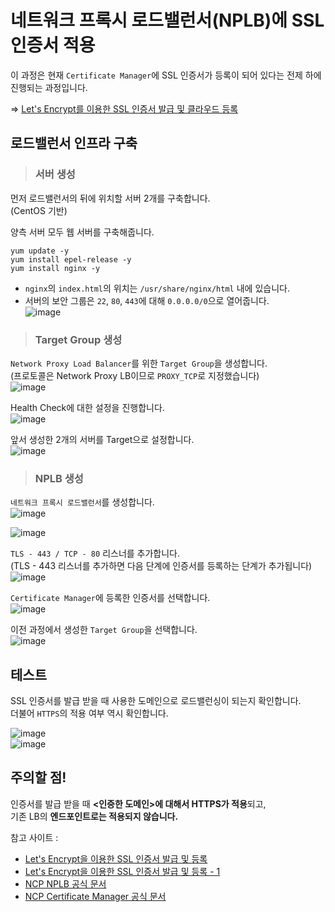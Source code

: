 # 네트워크 프록시 로드밸런서(NPLB)에 SSL 인증서 적용

이 과정은 현재 `Certificate Manager`에 SSL 인증서가 등록이 되어 있다는 전제 하에 진행되는 과정입니다.

=> [Let's Encrypt를 이용한 SSL 인증서 발급 및 클라우드 등록](https://github.com/khyup0629/devops/blob/main/etc/Let's%20Encrypt%EB%A5%BC%20%ED%86%B5%ED%95%9C%20SSL%20%EC%9D%B8%EC%A6%9D%EC%84%9C%20%EB%B0%9C%EA%B8%89%20%EB%B0%8F%20%ED%81%B4%EB%9D%BC%EC%9A%B0%EB%93%9C%20%EB%93%B1%EB%A1%9D.md#lets-encrypt%EB%A5%BC-%EC%9D%B4%EC%9A%A9%ED%95%9C-ssl-%EC%9D%B8%EC%A6%9D%EC%84%9C-%EB%B0%9C%EA%B8%89)

## 로드밸런서 인프라 구축

> <h3>서버 생성</h3>

먼저 로드밸런서의 뒤에 위치할 서버 2개를 구축합니다.   
(CentOS 기반)   

양측 서버 모두 웹 서버를 구축해줍니다.   

```
yum update -y
yum install epel-release -y
yum install nginx -y
```

- `nginx`의 `index.html`의 위치는 `/usr/share/nginx/html` 내에 있습니다.
- 서버의 보안 그룹은 `22`, `80`, `443`에 대해 `0.0.0.0/0`으로 열어줍니다.   
![image](https://user-images.githubusercontent.com/43658658/158113495-0ca0222d-68df-4e0c-b95e-bdcd30df4895.png)

> <h3>Target Group 생성</h3>

`Network Proxy Load Balancer`를 위한 `Target Group`을 생성합니다.   
(프로토콜은 Network Proxy LB이므로 `PROXY_TCP`로 지정했습니다)   
![image](https://user-images.githubusercontent.com/43658658/158111748-a6765792-2e45-485d-be08-dd5cca442e3a.png)   

Health Check에 대한 설정을 진행합니다.   
![image](https://user-images.githubusercontent.com/43658658/158111874-c2f32633-1d89-49b2-8401-1dff8f47c720.png)

앞서 생성한 2개의 서버를 Target으로 설정합니다.   
![image](https://user-images.githubusercontent.com/43658658/158111955-01a49b1d-f3d3-4aee-934d-51280d4f20c3.png)

> <h3>NPLB 생성</h3>

`네트워크 프록시 로드밸런서`를 생성합니다.   
![image](https://user-images.githubusercontent.com/43658658/158112577-0601e205-43f3-4905-a812-1cfa69064976.png)

![image](https://user-images.githubusercontent.com/43658658/158112648-c5f9dd38-150a-45a6-9763-a6e1f591d55a.png)

`TLS - 443 / TCP - 80` 리스너를 추가합니다.   
(TLS - 443 리스너를 추가하면 다음 단계에 인증서를 등록하는 단계가 추가됩니다)   
![image](https://user-images.githubusercontent.com/43658658/158112733-e7a1f59f-da53-42ac-a465-67e37c014f9e.png)

`Certificate Manager`에 등록한 인증서를 선택합니다.   
![image](https://user-images.githubusercontent.com/43658658/158112826-de53450d-ebb5-46be-bcb2-22db1ec3c5b5.png)

이전 과정에서 생성한 `Target Group`을 선택합니다.   
![image](https://user-images.githubusercontent.com/43658658/158112884-00e4500c-ffe9-4236-beb8-dee83d9b59a8.png)

## 테스트

SSL 인증서를 발급 받을 때 사용한 도메인으로 로드밸런싱이 되는지 확인합니다.   
더불어 `HTTPS`의 적용 여부 역시 확인합니다.

![image](https://user-images.githubusercontent.com/43658658/158113312-dfb97b7d-eb44-4620-8049-750d98cc9914.png)   
![image](https://user-images.githubusercontent.com/43658658/158113330-9afa463e-f565-47d2-9839-35ad6ba70ac6.png)

## 주의할 점!

인증서를 발급 받을 때 **<인증한 도메인>에 대해서 HTTPS가 적용**되고,   
기존 LB의 **엔드포인트로는 적용되지 않습니다.**

참고 사이트 :   
- [Let's Encrypt을 이용한 SSL 인증서 발급 및 등록](https://navercloudplatform.medium.com/%EC%9D%B4%EB%A0%87%EA%B2%8C-%EC%82%AC%EC%9A%A9%ED%95%98%EC%84%B8%EC%9A%94-lets-encrypt-%EB%AC%B4%EB%A3%8C-ssl-%EC%9D%B8%EC%A6%9D%EC%84%9C-%EB%B0%9C%EA%B8%89%EB%B6%80%ED%84%B0-%EB%93%B1%EB%A1%9D-%EA%B4%80%EB%A6%AC%EA%B9%8C%EC%A7%80-feat-certificate-manager-d259f469e83d)
- [Let's Encrypt을 이용한 SSL 인증서 발급 및 등록 - 1](https://manvscloud.com/?p=1445)
- [NCP NPLB 공식 문서](https://guide.ncloud-docs.com/docs/networking-loadbalancer-proxylbconsole#%EC%9D%B8%EC%A6%9D%EC%84%9C-%EC%84%A4%EC%A0%95%ED%95%98%EA%B8%B0-%EB%A6%AC%EC%8A%A4%EB%84%88%EA%B0%80-tls%EC%9D%B8-%EA%B2%BD%EC%9A%B0)
- [NCP Certificate Manager 공식 문서](https://guide.ncloud-docs.com/docs/ko/security-security-15-1)

